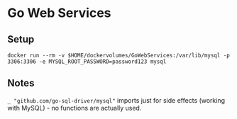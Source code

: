 # Go Web Services

## Setup

`docker run --rm -v $HOME/dockervolumes/GoWebServices:/var/lib/mysql -p 3306:3306 -e MYSQL_ROOT_PASSWORD=password123 mysql`

## Notes

`_ "github.com/go-sql-driver/mysql"` imports just for side effects (working with MySQL) - no functions are actually used.
